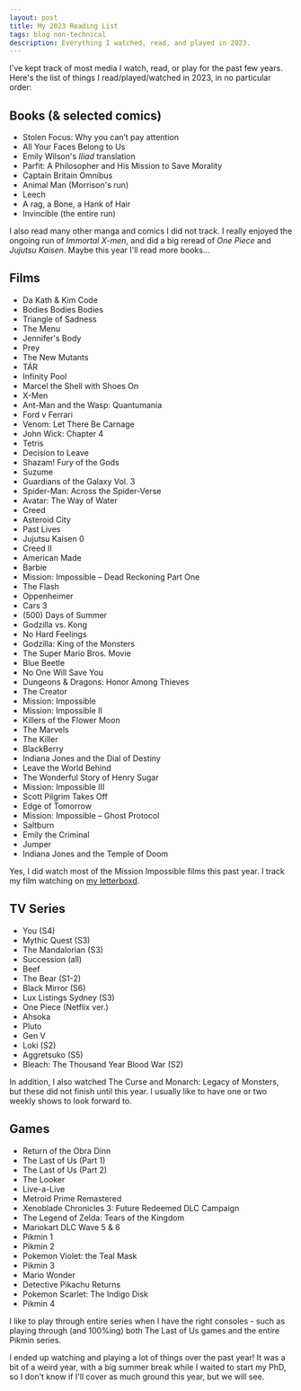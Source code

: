 ```yaml
---
layout: post
title: My 2023 Reading List
tags: blog non-technical
description: Everything I watched, read, and played in 2023.
---
```


I've kept track of most media I watch, read, or play for the past few years. Here's the list of things I read/played/watched in 2023, in no particular order:

## Books (& selected comics)
- Stolen Focus: Why you can’t pay attention
- All Your Faces Belong to Us
- Emily Wilson's *Iliad* translation
- Parfit: A Philosopher and His Mission to Save Morality
- Captain Britain Omnibus
- Animal Man (Morrison's run)
- Leech
- A rag, a Bone, a Hank of Hair
- Invincible (the entire run)

I also read many other manga and comics I did not track. I really enjoyed the ongoing run of *Immortal X-men*, and did a big reread of *One Piece* and *Jujutsu Kaisen*. Maybe this year I'll read more books...

## Films
- Da Kath & Kim Code
- Bodies Bodies Bodies
- Triangle of Sadness
- The Menu
- Jennifer's Body
- Prey
- The New Mutants
- TÁR
- Infinity Pool
- Marcel the Shell with Shoes On
- X-Men
- Ant-Man and the Wasp: Quantumania
- Ford v Ferrari
- Venom: Let There Be Carnage
- John Wick: Chapter 4
- Tetris
- Decision to Leave
- Shazam! Fury of the Gods
- Suzume
- Guardians of the Galaxy Vol. 3
- Spider-Man: Across the Spider-Verse
- Avatar: The Way of Water
- Creed
- Asteroid City
- Past Lives
- Jujutsu Kaisen 0
- Creed II
- American Made
- Barbie
- Mission: Impossible – Dead Reckoning Part One
- The Flash
- Oppenheimer
- Cars 3
- (500) Days of Summer
- Godzilla vs. Kong
- No Hard Feelings
- Godzilla: King of the Monsters
- The Super Mario Bros. Movie
- Blue Beetle
- No One Will Save You
- Dungeons & Dragons: Honor Among Thieves
- The Creator
- Mission: Impossible
- Mission: Impossible II
- Killers of the Flower Moon
- The Marvels
- The Killer
- BlackBerry
- Indiana Jones and the Dial of Destiny
- Leave the World Behind
- The Wonderful Story of Henry Sugar
- Mission: Impossible III
- Scott Pilgrim Takes Off
- Edge of Tomorrow
- Mission: Impossible – Ghost Protocol
- Saltburn
- Emily the Criminal
- Jumper
- Indiana Jones and the Temple of Doom

Yes, I did watch most of the Mission Impossible films this past year. I track my film watching on [my letterboxd](https://letterboxd.com/hamishivi/).

## TV Series
- You (S4)
- Mythic Quest (S3)
- The Mandalorian (S3)
- Succession (all)
- Beef
- The Bear (S1-2)
- Black Mirror (S6)
- Lux Listings Sydney (S3)
- One Piece (Netflix ver.)
- Ahsoka
- Pluto
- Gen V
- Loki (S2)
- Aggretsuko (S5)
- Bleach: The Thousand Year Blood War (S2)

In addition, I also watched The Curse and Monarch: Legacy of Monsters, but these did not finish until this year. I usually like to have one or two weekly shows to look forward to.

## Games
- Return of the Obra Dinn
- The Last of Us (Part 1)
- The Last of Us (Part 2)
- The Looker
- Live-a-Live
- Metroid Prime Remastered
- Xenoblade Chronicles 3: Future Redeemed DLC Campaign
- The Legend of Zelda: Tears of the Kingdom
- Mariokart DLC Wave 5 & 6
- Pikmin 1
- Pikmin 2
- Pokemon Violet: the Teal Mask
- Pikmin 3
- Mario Wonder
- Detective Pikachu Returns
- Pokemon Scarlet: The Indigo Disk
- Pikmin 4

I like to play through entire series when I have the right consoles - such as playing through (and 100%ing) both The Last of Us games and the entire Pikmin series.

I ended up watching and playing a lot of things over the past year! It was a bit of a weird year, with a big summer break while I waited to start my PhD, so I don't know if I'll cover as much ground this year, but we will see.
